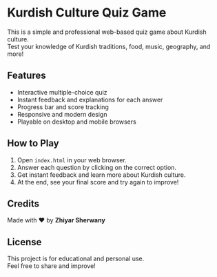 # Kurdish Culture Quiz Game

This is a simple and professional web-based quiz game about Kurdish culture.  
Test your knowledge of Kurdish traditions, food, music, geography, and more!

## Features

- Interactive multiple-choice quiz
- Instant feedback and explanations for each answer
- Progress bar and score tracking
- Responsive and modern design
- Playable on desktop and mobile browsers

## How to Play

1. Open `index.html` in your web browser.
2. Answer each question by clicking on the correct option.
3. Get instant feedback and learn more about Kurdish culture.
4. At the end, see your final score and try again to improve!

## Credits

Made with ❤️ by **Zhiyar Sherwany**

## License

This project is for educational and personal use.  
Feel free to share and improve!